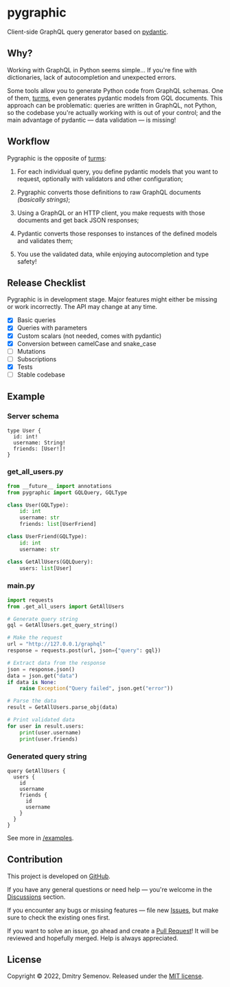 # pygraphic

Client-side GraphQL query generator based on [pydantic].

## Why?

Working with GraphQL in Python seems simple... If you're fine with dictionaries, lack of
autocompletion and unexpected errors.

Some tools allow you to generate Python code from GraphQL schemas. One of them, [turms],
even generates pydantic models from GQL documents. This approach can be problematic:
queries are written in GraphQL, not Python, so the codebase you're actually working with
is out of your control; and the main advantage of pydantic — data validation — is
missing!

## Workflow

Pygraphic is the opposite of [turms]:

1. For each individual query, you define pydantic models that you want to request,
   optionally with validators and other configuration;

2. Pygraphic converts those definitions to raw GraphQL documents *(basically strings)*;

3. Using a GraphQL or an HTTP client, you make requests with those documents and get
   back JSON responses;

4. Pydantic converts those responses to instances of the defined models and validates
   them;

5. You use the validated data, while enjoying autocompletion and type safety!

## Release Checklist

Pygraphic is in development stage. Major features might either be missing or work
incorrectly. The API may change at any time.

- [x] Basic queries
- [x] Queries with parameters
- [x] Custom scalars (not needed, comes with pydantic)
- [x] Conversion between camelCase and snake_case
- [ ] Mutations
- [ ] Subscriptions
- [x] Tests
- [ ] Stable codebase

## Example

### Server schema

``` gql
type User {
  id: int!
  username: String!
  friends: [User!]!
}
```

### get_all_users.py

``` python
from __future__ import annotations
from pygraphic import GQLQuery, GQLType

class User(GQLType):
    id: int
    username: str
    friends: list[UserFriend]

class UserFriend(GQLType):
    id: int
    username: str

class GetAllUsers(GQLQuery):
    users: list[User]
```

### main.py

``` python
import requests
from .get_all_users import GetAllUsers

# Generate query string
gql = GetAllUsers.get_query_string()

# Make the request
url = "http://127.0.0.1/graphql"
response = requests.post(url, json={"query": gql})

# Extract data from the response
json = response.json()
data = json.get("data")
if data is None:
    raise Exception("Query failed", json.get("error"))

# Parse the data
result = GetAllUsers.parse_obj(data)

# Print validated data
for user in result.users:
    print(user.username)
    print(user.friends)
```

### Generated query string

``` gql
query GetAllUsers {
  users {
    id
    username
    friends {
      id
      username
    }
  }
}
```

See more in [/examples](https://github.com/lonelyteapot/pygraphic/tree/main/examples).

## Contribution

This project is developed on [GitHub].

If you have any general questions or need help — you're welcome in the [Discussions]
section.

If you encounter any bugs or missing features — file new [Issues], but make sure to
check the existing ones first.

If you want to solve an issue, go ahead and create a [Pull Request][Pulls]! It will be
reviewed and hopefully merged. Help is always appreciated.

## License

Copyright &copy; 2022, Dmitry Semenov. Released under the [MIT license][License].


[GitHub]: https://github.com/lonelyteapot/pygraphic
[Discussions]: https://github.com/lonelyteapot/pygraphic/discussions
[Issues]: https://github.com/lonelyteapot/pygraphic/issues
[Pulls]: https://github.com/lonelyteapot/pygraphic/pulls
[License]: https://github.com/lonelyteapot/pygraphic/blob/main/LICENSE

[pydantic]: https://pypi.org/project/pydantic/
[turms]: https://pypi.org/project/turms/
